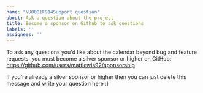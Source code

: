 ```yaml
---
name: "\U0001F914Support question"
about: Ask a question about the project
title: Become a sponsor on Github to ask questions
labels: ''
assignees: ''
---
```


To ask any questions you'd like about the calendar beyond bug and feature requests, you must become a silver sponsor or higher on GitHub: https://github.com/users/mattlewis92/sponsorship

If you're already a silver sponsor or higher then you can just delete this message and write your question here :)
